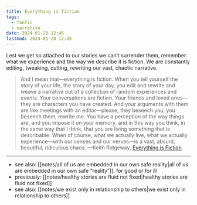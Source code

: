 ```yaml
---
title: Everything is fiction
tags:
  - fanfic
  - narrative
date: 2024-01-28 12:45
lastmod: 2024-01-28 12:45
---
```

Lest we get so attached to our stories we can’t surrender them, remember: what we experience and the way we describe it is fiction. We are constantly editing, tweaking, cutting, rewriting our vast, chaotic narrative.

> And I mean that—everything is fiction. When you tell yourself the story of your life, the story of your day, you edit and rewrite and weave a narrative out of a collection of random experiences and events. Your conversations are fiction. Your friends and loved ones—they are characters you have created. And your arguments with them are like meetings with an editor—please, they beseech you, you beseech them, rewrite me. You have a perception of the way things are, and you impose it on your memory, and in this way you think, in the same way that I think, that you are living something that is describable. When of course, what we actually live, what we actually experience—with our senses and our nerves—is a vast, absurd, beautiful, ridiculous chaos. —Keith Ridgeway, [Everything is Fiction](https://www.newyorker.com/books/page-turner/everything-is-fiction)

---
- see also: [[notes/all of us are embedded in our own safe reality|all of us are embedded in our own safe “reality”]], for good or for ill
- previously: [[notes/healthy stories are fluid not fixed|healthy stories are fluid not fixed]]
- see also: [[notes/we exist only in relationship to others|we exist only in relationship to others]]